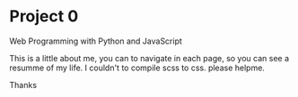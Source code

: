 # Project 0

Web Programming with Python and JavaScript

This is a little about me, you can to navigate in each page, so you can see a resumme of my life. I couldn't to compile scss to css. please helpme.

Thanks
